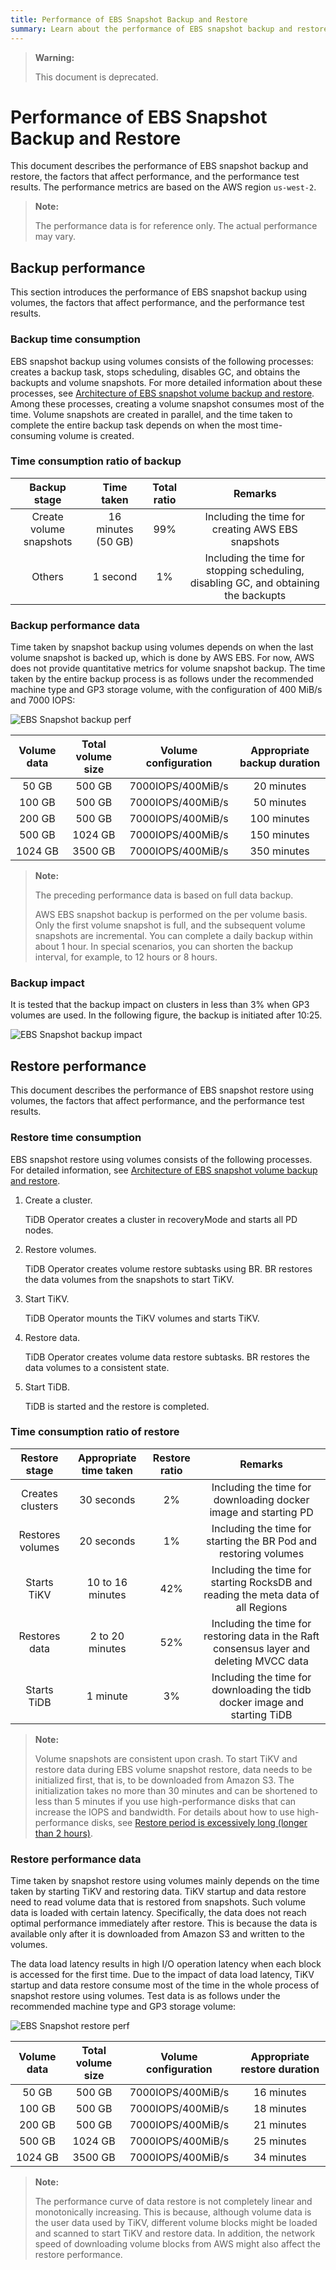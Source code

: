 ```yaml
---
title: Performance of EBS Snapshot Backup and Restore
summary: Learn about the performance of EBS snapshot backup and restore.
---
```


> **Warning:**
>
> This document is deprecated.

# Performance of EBS Snapshot Backup and Restore

This document describes the performance of EBS snapshot backup and restore, the factors that affect performance, and the performance test results. The performance metrics are based on the AWS region `us-west-2`.

> **Note:**
>
> The performance data is for reference only. The actual performance may vary.

## Backup performance

This section introduces the performance of EBS snapshot backup using volumes, the factors that affect performance, and the performance test results.

### Backup time consumption

EBS snapshot backup using volumes consists of the following processes: creates a backup task, stops scheduling, disables GC, and obtains the backupts and volume snapshots. For more detailed information about these processes, see [Architecture of EBS snapshot volume backup and restore](volume-snapshot-backup-restore.md). Among these processes, creating a volume snapshot consumes most of the time. Volume snapshots are created in parallel, and the time taken to complete the entire backup task depends on when the most time-consuming volume is created.

### Time consumption ratio of backup

| Backup stage     | Time taken    | Total ratio | Remarks                                     |
| :--------: | :---------: | :------: | :-------------------------------------: |
| Create volume snapshots  | 16 minutes (50 GB) | 99%      | Including the time for creating AWS EBS snapshots                  |
| Others        | 1 second          | 1%       | Including the time for stopping scheduling, disabling GC, and obtaining the backupts |

### Backup performance data

Time taken by snapshot backup using volumes depends on when the last volume snapshot is backed up, which is done by AWS EBS. For now, AWS does not provide quantitative metrics for volume snapshot backup. The time taken by the entire backup process is as follows under the recommended machine type and GP3 storage volume, with the configuration of 400 MiB/s and 7000 IOPS:

![EBS Snapshot backup perf](https://docs-download.pingcap.com/media/images/tidb-in-kubernetes/volume-snapshot-backup-perf.png)

| Volume data  | Total volume size  | Volume configuration             | Appropriate backup duration |
| :------: | :-----: | :---------------: | :--------: |
| 50 GB    | 500 GB  | 7000IOPS/400MiB/s | 20 minutes    |
| 100 GB   | 500 GB  | 7000IOPS/400MiB/s | 50 minutes    |
| 200 GB   | 500 GB  | 7000IOPS/400MiB/s | 100 minutes   |
| 500 GB   | 1024 GB | 7000IOPS/400MiB/s | 150 minutes   |
| 1024 GB  | 3500 GB | 7000IOPS/400MiB/s | 350 minutes   |

> **Note:**
>
> The preceding performance data is based on full data backup.
>
> AWS EBS snapshot backup is performed on the per volume basis. Only the first volume snapshot is full, and the subsequent volume snapshots are incremental. You can complete a daily backup within about 1 hour. In special scenarios, you can shorten the backup interval, for example, to 12 hours or 8 hours.

### Backup impact

It is tested that the backup impact on clusters in less than 3% when GP3 volumes are used. In the following figure, the backup is initiated after 10:25.

![EBS Snapshot backup impact](https://docs-download.pingcap.com/media/images/tidb-in-kubernetes/volume-snapshot-backup-impact.jpg)

## Restore performance

This document describes the performance of EBS snapshot restore using volumes, the factors that affect performance, and the performance test results.

### Restore time consumption

EBS snapshot restore using volumes consists of the following processes. For detailed information, see [Architecture of EBS snapshot volume backup and restore](volume-snapshot-backup-restore.md).

1. Create a cluster.

    TiDB Operator creates a cluster in recoveryMode and starts all PD nodes.

2. Restore volumes.

    TiDB Operator creates volume restore subtasks using BR. BR restores the data volumes from the snapshots to start TiKV.

3. Start TiKV.

    TiDB Operator mounts the TiKV volumes and starts TiKV.

4. Restore data.

    TiDB Operator creates volume data restore subtasks. BR restores the data volumes to a consistent state.

5. Start TiDB.

    TiDB is started and the restore is completed.

### Time consumption ratio of restore

| Restore stage     | Appropriate time taken | Restore ratio | Remarks                                                            |
| :--------: | :---------: | :------: | :-------------------------------------------------------------: |
| Creates clusters     | 30 seconds         |  2%      | Including the time for downloading docker image and starting PD                                   |
| Restores volumes     | 20 seconds         |  1%     | Including the time for starting the BR Pod and restoring volumes                                         |
| Starts TiKV   | 10 to 16 minutes    | 42%      | Including the time for starting RocksDB and reading the meta data of all Regions |
| Restores data | 2 to 20 minutes    | 52%       |  Including the time for restoring data in the Raft consensus layer and deleting MVCC data                                 |
| Starts TiDB   | 1 minute        | 3%       |  Including the time for downloading the tidb docker image and starting TiDB                                           |

> **Note:**
>
> Volume snapshots are consistent upon crash. To start TiKV and restore data during EBS volume snapshot restore, data needs to be initialized first, that is, to be downloaded from Amazon S3. The initialization takes no more than 30 minutes and can be shortened to less than 5 minutes if you use high-performance disks that can increase the IOPS and bandwidth. For details about how to use high-performance disks, see [Restore period is excessively long (longer than 2 hours)](backup-restore-faq.md#restore-period-is-excessively-long-longer-than-2-hours).

### Restore performance data

Time taken by snapshot restore using volumes mainly depends on the time taken by starting TiKV and restoring data. TiKV startup and data restore need to read volume data that is restored from snapshots. Such volume data is loaded with certain latency. Specifically, the data does not reach optimal performance immediately after restore. This is because the data is available only after it is downloaded from Amazon S3 and written to the volumes.

The data load latency results in high I/O operation latency when each block is accessed for the first time. Due to the impact of data load latency, TiKV startup and data restore consume most of the time in the whole process of snapshot restore using volumes. Test data is as follows under the recommended machine type and GP3 storage volume:

![EBS Snapshot restore perf](https://docs-download.pingcap.com/media/images/tidb-in-kubernetes/volume-snapshot-restore-perf.png)

| Volume data  | Total volume size   | Volume configuration             | Appropriate restore duration |
| :------: | :-----: | :---------------: | :--------: |
| 50 GB    | 500 GB  | 7000IOPS/400MiB/s | 16 minutes    |
| 100 GB   | 500 GB  | 7000IOPS/400MiB/s | 18 minutes    |
| 200 GB   | 500 GB  | 7000IOPS/400MiB/s | 21 minutes   |
| 500 GB   | 1024 GB | 7000IOPS/400MiB/s | 25 minutes   |
| 1024 GB  | 3500 GB | 7000IOPS/400MiB/s | 34 minutes   |

> **Note:**
>
> The performance curve of data restore is not completely linear and monotonically increasing. This is because, although volume data is the user data used by TiKV, different volume blocks might be loaded and scanned to start TiKV and restore data. In addition, the network speed of downloading volume blocks from AWS might also affect the restore performance.
